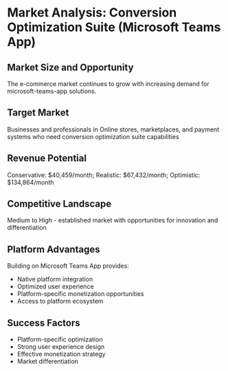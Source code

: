 # Market Analysis: Conversion Optimization Suite (Microsoft Teams App)

## Market Size and Opportunity
The e-commerce market continues to grow with increasing demand for microsoft-teams-app solutions.

## Target Market
Businesses and professionals in Online stores, marketplaces, and payment systems who need conversion optimization suite capabilities

## Revenue Potential
Conservative: $40,459/month; Realistic: $67,432/month; Optimistic: $134,864/month

## Competitive Landscape
Medium to High - established market with opportunities for innovation and differentiation

## Platform Advantages
Building on Microsoft Teams App provides:
- Native platform integration
- Optimized user experience
- Platform-specific monetization opportunities
- Access to platform ecosystem

## Success Factors
- Platform-specific optimization
- Strong user experience design
- Effective monetization strategy
- Market differentiation
